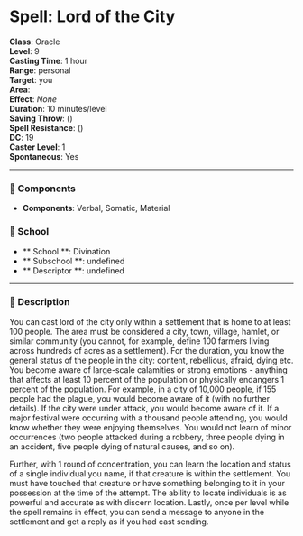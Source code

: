 
# Spell: Lord of the City
**Class**: Oracle  
**Level**: 9  
**Casting Time**: 1 hour  
**Range**: personal  
**Target**: you  
**Area**:   
**Effect**: _None_  
**Duration**: 10 minutes/level  
**Saving Throw**:  ()  
**Spell Resistance**:  ()  
**DC**: 19  
**Caster Level**: 1  
**Spontaneous**: Yes

---

### 🔮 Components
- **Components**: Verbal, Somatic, Material

### 🏫 School
- ** School **: Divination
- ** Subschool **: undefined
- ** Descriptor **: undefined
---

### 📜 Description
You can cast lord of the city only within a settlement that is home to at least 100 people. The area must be considered a city, town, village, hamlet, or similar community (you cannot, for example, define 100 farmers living across hundreds of acres as a settlement). For the duration, you know the general status of the people in the city: content, rebellious, afraid, dying etc. You become aware of large-scale calamities or strong emotions - anything that affects at least 10 percent of the population or physically endangers 1 percent of the population. For example, in a city of 10,000 people, if 155 people had the plague, you would become aware of it (with no further details). If the city were under attack, you would become aware of it. If a major festival were occurring with a thousand people attending, you would know whether they were enjoying themselves. You would not learn of minor occurrences (two people attacked during a robbery, three people dying in an accident, five people dying of natural causes, and so on). 

Further, with 1 round of concentration, you can learn the location and status of a single individual you name, if that creature is within the settlement. You must have touched that creature or have something belonging to it in your possession at the time of the attempt. The ability to locate individuals is as powerful and accurate as with discern location. Lastly, once per level while the spell remains in effect, you can send a message to anyone in the settlement and get a reply as if you had cast sending.
